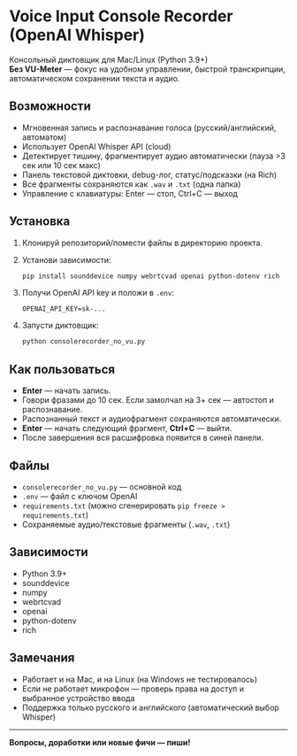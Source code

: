 # Voice Input Console Recorder (OpenAI Whisper)

Консольный диктовщик для Mac/Linux (Python 3.9+)  
**Без VU-Meter** — фокус на удобном управлении, быстрой транскрипции, автоматическом сохранении текста и аудио.

## Возможности

- Мгновенная запись и распознавание голоса (русский/английский, автоматом)
- Использует OpenAI Whisper API (cloud)
- Детектирует тишину, фрагментирует аудио автоматически (пауза >3 сек или 10 сек макс)
- Панель текстовой диктовки, debug-лог, статус/подсказки (на Rich)
- Все фрагменты сохраняются как `.wav` и `.txt` (одна папка)
- Управление с клавиатуры: Enter — стоп, Ctrl+C — выход

## Установка

1. Клонируй репозиторий/помести файлы в директорию проекта.
2. Установи зависимости:
    ```bash
    pip install sounddevice numpy webrtcvad openai python-dotenv rich
    ```

3. Получи OpenAI API key и положи в `.env`:
    ```
    OPENAI_API_KEY=sk-...
    ```

4. Запусти диктовщик:
    ```bash
    python consolerecorder_no_vu.py
    ```

## Как пользоваться

- **Enter** — начать запись.  
- Говори фразами до 10 сек. Если замолчал на 3+ сек — автостоп и распознавание.
- Распознанный текст и аудиофрагмент сохраняются автоматически.
- **Enter** — начать следующий фрагмент, **Ctrl+C** — выйти.
- После завершения вся расшифровка появится в синей панели.

## Файлы

- `consolerecorder_no_vu.py` — основной код
- `.env` — файл с ключом OpenAI
- `requirements.txt` (можно сгенерировать `pip freeze > requirements.txt`)
- Сохраняемые аудио/текстовые фрагменты (`.wav`, `.txt`)

## Зависимости

- Python 3.9+
- sounddevice
- numpy
- webrtcvad
- openai
- python-dotenv
- rich

## Замечания

- Работает и на Mac, и на Linux (на Windows не тестировалось)
- Если не работает микрофон — проверь права на доступ и выбранное устройство ввода
- Поддержка только русского и английского (автоматический выбор Whisper)

---

**Вопросы, доработки или новые фичи — пиши!**
